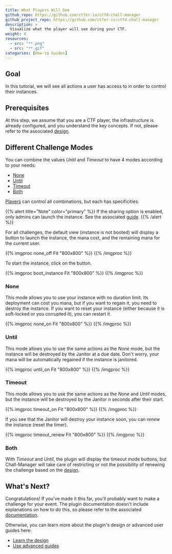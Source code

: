 ```yaml
---
title: What Players Will See
github_repo: https://github.com/ctfer-io/ctfd-chall-manager
github_project_repo: https://github.com/ctfer-io/ctfd-chall-manager
description: >
  Visualize what the player will see during your CTF.
weight: 4
resources:
  - src: "**.png"
  - src: "**.gif"
categories: [How-to Guides]
---
```


## Goal

In this tutorial, we will see all actions a user has access to in order to control their instances.

## Prerequisites

At this step, we assume that you are a CTF player, the infrastructure is already configured, and you understand the key concepts. If not, please refer to the associated [design](/docs/ctfd-chall-manager/design).

## Different Challenge Modes

You can combine the values *Until* and *Timeout* to have 4 modes according to your needs:
- [None](#none)
- [Until](#until)
- [Timeout](#timeout)
- [Both](#both)

[Players](/docs/chall-manager/glossary/#player) can control all combinations, but each has specificities.

{{% alert title="Note" color="primary" %}}
If the sharing option is enabled, only admins can launch the instance. See the associated [guide](/docs/ctfd-chall-manager/guides/panel).
{{% /alert %}}

For all challenges, the default view (instance is not booted) will display a button to launch the instance, the mana cost, and the remaining mana for the current user.

{{% imgproc none_off Fit "800x800" %}}
{{% /imgproc %}}

To start the instance, click on the button.

{{% imgproc boot_instance Fit "800x800" %}}
{{% /imgproc %}}

### None

This mode allows you to use your instance with no duration limit. Its deployment can cost you mana, but if you want to regain it, you need to destroy the instance. If you want to reset your instance (either because it is soft-locked or you corrupted it), you can restart it.

{{% imgproc none_on Fit "800x800" %}}
{{% /imgproc %}}

### Until

This mode allows you to use the same actions as the *None* mode, but the instance will be destroyed by the Janitor at a due date. Don't worry, your mana will be automatically regained if the instance is janitored.

{{% imgproc until_on Fit "800x800" %}}
{{% /imgproc %}}

### Timeout

This mode allows you to use the same actions as the *None* and *Until* modes, but the instance will be destroyed by the Janitor *n* seconds after their start.

{{% imgproc timeout_on Fit "800x800" %}}
{{% /imgproc %}}

If you see that the Janitor will destroy your instance soon, you can *renew* the instance (reset the timer).

{{% imgproc timeout_renew Fit "800x800" %}}
{{% /imgproc %}}

### Both

With *Timeout* and *Until*, the plugin will display the timeout mode buttons, but Chall-Manager will take care of restricting or not the possibility of renewing the challenge based on the [design](/docs/chall-manager/design/expiration/).

## What's Next?

Congratulations! If you've made it this far, you'll probably want to make a challenge for your event. The plugin documentation doesn't include explanations on how to do this, so please refer to the associated [documentation](/docs/chall-manager/challmaker-guides/).

Otherwise, you can learn more about the plugin's design or advanced user guides here:
- [Learn the design](/docs/ctfd-chall-manager/design)
- [Use advanced guides](/docs/ctfd-chall-manager/guides)